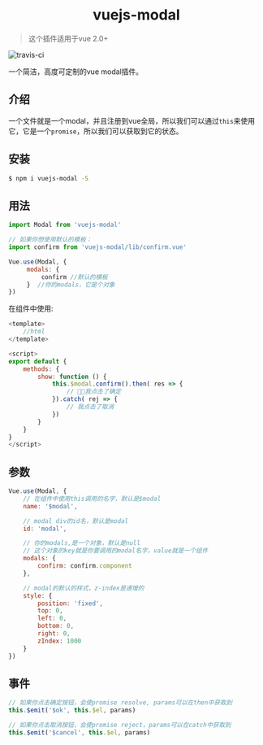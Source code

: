 <h1 align="center">vuejs-modal</h1>

> 这个插件适用于vue 2.0+

![travis-ci](https://travis-ci.org/shaodahong/vuejs-modal.svg?branch=master)

一个简洁，高度可定制的vue modal插件。

## 介绍

一个文件就是一个modal，并且注册到vue全局，所以我们可以通过`this`来使用它，它是一个`promise`，所以我们可以获取到它的状态。

## 安装

```bash
$ npm i vuejs-modal -S
```

## 用法

```javascript
import Modal from 'vuejs-modal'

// 如果你想使用默认的模板：
import confirm from 'vuejs-modal/lib/confirm.vue'

Vue.use(Modal, {
     modals: {
         confirm //默认的模板
     }  //你的modals，它是个对象
})
```

在组件中使用:

```js
<template>
    //html
</template>

<script>
export default {
    methods: {
        show: function () {
            this.$modal.confirm().then( res => {
                // 我点击了确定
            }).catch( rej => {
                // 我点击了取消
            })
        }
    }
}
</script>
```

## 参数

```js
Vue.use(Modal, {
    // 在组件中使用this调用的名字，默认是$modal
    name: '$modal',

    // modal div的id名，默认是modal
    id: 'modal',

    // 你的modals,是一个对象，默认是null
    // 这个对象的key就是你要调用的modal名字，value就是一个组件
    modals: {
        confirm: confirm.component
    },

    // modal的默认的样式，z-index是递增的
    style: {
        position: 'fixed',
        top: 0,
        left: 0,
        bottom: 0,
        right: 0,
        zIndex: 1000
    }
})
```

## 事件
```js
// 如果你点击确定按钮，会使promise resolve, params可以在then中获取到
this.$emit('$ok', this.$el, params)

// 如果你点击取消按钮，会使promise reject，params可以在catch中获取到
this.$emit('$cancel', this.$el, params)
```
